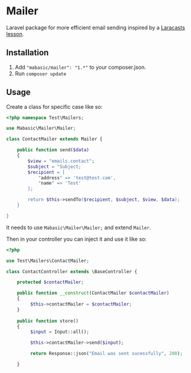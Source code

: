 # Mailer

Laravel package for more efficient email sending inspired by a [Laracasts lesson](https://laracasts.com/lessons/mailers).

## Installation

1. Add `"mabasic/mailer": "1.*"` to your composer.json.
2. Run `composer update`

## Usage

Create a class for specific case like so:

```php
<?php namespace Test\Mailers;

use Mabasic\Mailer\Mailer;

class ContactMailer extends Mailer {

    public function send($data)
    {
        $view = "emails.contact";
        $subject = "Subject;
        $recipient = [
            "address" => 'test@test.com',
            "name" => 'Test'
        ];

        return $this->sendTo($recipient, $subject, $view, $data);
    }

}
```

It needs to use `Mabasic\Mailer\Mailer;` and extend `Mailer`.

Then in your controller you can inject it and use it like so:

```php
<?php

use Test\Mailers\ContactMailer;

class ContactController extends \BaseController {

	protected $contactMailer;

	public function __construct(ContactMailer $contactMailer)
	{
		 $this->contactMailer = $contactMailer;
	}
	
	public function store()
	{
		 $input = Input::all();

		 $this->contactMailer->send($input);

		 return Response::json("Email was sent sucessfully", 200);

	}
```
